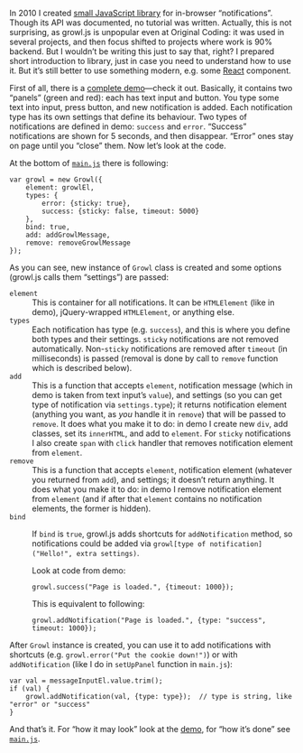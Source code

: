 In 2010 I created [small JavaScript library](https://github.com/originalcoding/growl.js)
for in-browser “notifications”. Though its API was documented, no tutorial was written.
Actually, this is not surprising, as growl.js is unpopular even at Original Coding:
it was used in several projects, and then focus shifted to projects where work is 90%
backend. But I wouldn’t be writing this just to say that, right? I prepared short
introduction to library, just in case you need to understand how to use it. But it’s
still better to use something modern, e.g. some [React](http://facebook.github.io/react/)
component.

First of all, there is a [complete demo](demo/)—check it out. Basically, it contains
two “panels” (green and red): each has text input and button. You type some text into
input, press button, and new notification is added. Each notification type has its own
settings that define its behaviour. Two types of notifications are defined in demo:
`success` and `error`. “Success” notifications are shown for 5 seconds, and then disappear.
“Error” ones stay on page until you “close” them. Now let’s look at the code.

At the bottom of <a href="demo/main.js"><code>main.js</code></a> there is following:

```
var growl = new Growl({
    element: growlEl,
    types: {
        error: {sticky: true},
        success: {sticky: false, timeout: 5000}
    },
    bind: true,
    add: addGrowlMessage,
    remove: removeGrowlMessage
});
```

As you can see, new instance of `Growl` class is created and some options
(growl.js calls them “settings”) are passed:

<dl>
  <dt><code>element</code></dt>
  <dd>This is container for all notifications. It can be <code>HTMLElement</code> (like in demo), jQuery-wrapped <code>HTMLElement</code>, or anything else.</dd>
  <dt><code>types</code></dt>
  <dd>Each notification has type (e.g. <code>success</code>), and this is where you define both types and their settings. <code>sticky</code> notifications are not removed automatically. Non-<code>sticky</code> notifications are removed after <code>timeout</code> (in milliseconds) is passed (removal is done by call to <code>remove</code> function which is described below).</dd>
  <dt><code>add</code></dt>
  <dd>This is a function that accepts <code>element</code>, notification message (which in demo is taken from text input’s <code>value</code>), and settings (so you can get type of notification via <code>settings.type</code>); it returns notification element (anything you want, as <em>you</em> handle it in <code>remove</code>) that will be passed to <code>remove</code>. It does what you make it to do: in demo I create new <code>div</code>, add classes, set its <code>innerHTML</code>, and add to <code>element</code>. For <code>sticky</code> notifications I also create <code>span</code> with <code>click</code> handler that removes notification element from <code>element</code>.</dd>
  <dt><code>remove</code></dt>
  <dd>This is a function that accepts <code>element</code>, notification element (whatever you returned from <code>add</code>), and settings; it doesn’t return anything. It does what you make it to do: in demo I remove notification element from <code>element</code> (and if after that <code>element</code> contains no notification elements, the former is hidden).</dd>
  <dt><code>bind</code></dt>
  <dd>
    <p>If <code>bind</code> is <code>true</code>, growl.js adds shortcuts for <code>addNotification</code> method, so notifications could be added via <code>growl[type of notification]("Hello!", extra settings)</code>.</p>
    <p>Look at code from demo:</p>
<pre><code>growl.success("Page is loaded.", {timeout: 1000});</code></pre>
    <p>This is equivalent to following:</p>
<pre><code>growl.addNotification("Page is loaded.", {type: "success", timeout: 1000});</code></pre>
  </dd>
</dl>

After `Growl` instance is created, you can use it to add notifications
with shortcuts (e.g. `growl.error("Put the cookie down!")`) or
with `addNotification` (like I do in `setUpPanel` function in `main.js`):

```
var val = messageInputEl.value.trim();
if (val) {
    growl.addNotification(val, {type: type});  // type is string, like "error" or "success"
}
```

And that’s it. For “how it may look” look at the [demo](demo/), for “how it’s done”
see <a href="demo/main.js"><code>main.js</code></a>.
